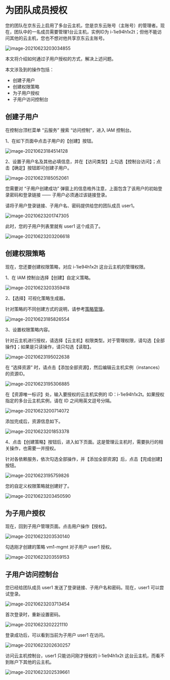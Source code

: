 # 为团队成员授权

您的团队在京东云上启用了多台云主机，您是京东云账号（主账号）的管理者。现在，团队中的一名成员需要管理1台云主机，实例ID为 i-1ie94h1x2t；但他不能访问其他的云主机，您也不想对他共享京东云主账号。

![image-20210623203034855](../../../../image/IAM/Getting-Started/image-20210623203034855.png)

本文将介绍如何通过子用户授权的方式，解决上述问题。

本文涉及到的操作包括：

- 创建子用户
- 创建权限策略
- 为子用户授权
- 子用户访问控制台

## 创建子用户

在控制台顶栏菜单 “云服务” 搜索 “访问控制”，进入 IAM 控制台。

1、在如下页面中点击子用户的【创建】按钮。

![image-20210623184514128](../../../../image/IAM/Getting-Started/image-20210623184514128.png)

2、设置子用户名及其他必填信息，并在【访问类型】上勾选【控制台访问】；点击【确定】按钮即可创建子用户。

![image-20210623185052061](../../../../image/IAM/Getting-Started/image-20210623185052061.png)

您需要对 “子用户创建成功” 弹窗上的信息格外注意，上面包含了该用户的初始登录密码和登录链接 —— 子用户必须通过该链接登录。

请将子用户登录链接、子用户名、密码提供给您的团队成员 user1。

![image-20210623201747305](../../../../image/IAM/Getting-Started/image-20210623201747305.png)

此时，您的子用户列表里就有 user1 这个成员了。

![image-20210623203206618](../../../../image/IAM/Getting-Started/image-20210623203206618.png)

## 创建权限策略

现在，您还要创建权限策略，对应 i-1ie94h1x2t 这台云主机的管理权限。

1、在 IAM 控制台选择【创建】自定义策略。

![image-20210623203359418](../../../../image/IAM/Getting-Started/image-20210623203359418.png)

2、【选择】可视化策略生成器。

针对策略的不同创建方式的说明，请参考[策略管理](../../../../documentation/Management/IAM/Operation-manual/Policy-management/policy-overview.md)。

![image-20210623185826554](../../../../image/IAM/Getting-Started/image-20210623185826554.png)

3、设置权限策略内容。

针对云主机进行授权，请选择【云主机】权限类型。对于管理权限，请勾选【全部操作】；如果是只读操作，请只勾选【读取】。

![image-20210623195022638](../../../../image/IAM/Getting-Started/image-20210623195022638.png)

在 “选择资源” 时，请点击【添加全部资源】，然后编辑云主机实例（instances）的资源ID。

![image-20210623195306885](../../../../image/IAM/Getting-Started/image-20210623195306885.png)

在【资源唯一标识】处，输入要授权的云主机实例的 ID：i-1ie94h1x2t。如果授权指定的多台云主机实例，请在 ID 之间用英文逗号分隔。

![image-20210623200714072](../../../../image/IAM/Getting-Started/image-20210623200714072.png)

添加完成后，资源信息如下。

![image-20210623201853378](../../../../image/IAM/Getting-Started/image-20210623201853378.png)

4、点击【创建策略】按钮后，进入如下页面。这是管理云主机时，需要执行的相关操作，也需要一并授权。

针对各依赖服务，依次勾选全部操作，并【添加全部资源】后，点击【完成创建】按钮。

![image-20210623195759826](../../../../image/IAM/Getting-Started/image-20210623195759826.png)

您的自定义权限策略就创建好了。

![image-20210623203450590](../../../../image/IAM/Getting-Started/image-20210623203450590.png)

## 为子用户授权

现在，回到子用户管理页面。点击用户操作【授权】。

![image-20210623203530140](../../../../image/IAM/Getting-Started/image-20210623203530140.png)

勾选刚才创建的策略 vm1-mgmt 对子用户 user1 授权。

![image-20210623203559153](../../../../image/IAM/Getting-Started/image-20210623203559153.png)

## 子用户访问控制台

您已经给团队成员 user1 发送了登录链接、子用户名和密码。现在，user1 可以尝试登录。

![image-20210623203713454](../../../../image/IAM/Getting-Started/image-20210623203713454.png)

首次登录时，重新设置密码。

![image-20210623202221110](../../../../image/IAM/Getting-Started/image-20210623202221110.png)

登录成功后，可以看到当前为子用户 user1 在访问。

![image-20210623202630257](../../../../image/IAM/Getting-Started/image-20210623202630257.png)

访问云主机控制台，user1 只能访问刚才授权的 i-1ie94h1x2t 这台云主机，而看不到账户下其他的云主机。

![image-20210623202539661](../../../../image/IAM/Getting-Started/image-20210623202539661.png)
